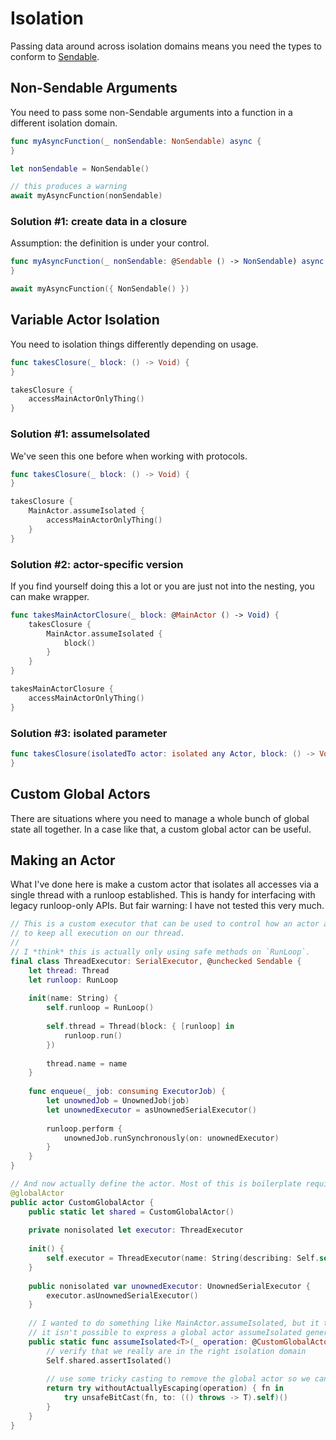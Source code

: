 # Isolation

Passing data around across isolation domains means you need the types to conform to [Sendable](https://developer.apple.com/documentation/swift/sendable).

## Non-Sendable Arguments

You need to pass some non-Sendable arguments into a function in a different isolation domain.

```swift
func myAsyncFunction(_ nonSendable: NonSendable) async {
}

let nonSendable = NonSendable()

// this produces a warning
await myAsyncFunction(nonSendable)
```

### Solution #1: create data in a closure

Assumption: the definition is under your control.

```swift
func myAsyncFunction(_ nonSendable: @Sendable () -> NonSendable) async {
}

await myAsyncFunction({ NonSendable() })
```

## Variable Actor Isolation

You need to isolation things differently depending on usage.

```swift
func takesClosure(_ block: () -> Void) {
}

takesClosure {
    accessMainActorOnlyThing()
}
```

### Solution #1: assumeIsolated

We've seen this one before when working with protocols.

```swift
func takesClosure(_ block: () -> Void) {
}

takesClosure {
    MainActor.assumeIsolated {
        accessMainActorOnlyThing()
    }
}
```

### Solution #2: actor-specific version

If you find yourself doing this a lot or you are just not into the nesting, you can make wrapper.

```swift
func takesMainActorClosure(_ block: @MainActor () -> Void) {
    takesClosure {
        MainActor.assumeIsolated {
            block()
        }
    }
}

takesMainActorClosure {
    accessMainActorOnlyThing()
}
```

### Solution #3: isolated parameter

```swift
func takesClosure(isolatedTo actor: isolated any Actor, block: () -> Void) {
}
```

## Custom Global Actors

There are situations where you need to manage a whole bunch of global state all together. In a case like that, a custom global actor can be useful.

## Making an Actor

What I've done here is make a custom actor that isolates all accesses via a single thread with a runloop established. This is handy for interfacing with legacy runloop-only APIs. But fair warning: I have not tested this very much.

```swift
// This is a custom executor that can be used to control how an actor actually executes work. We need that
// to keep all execution on our thread.
//
// I *think* this is actually only using safe methods on `RunLoop`.
final class ThreadExecutor: SerialExecutor, @unchecked Sendable {
    let thread: Thread
    let runloop: RunLoop
    
    init(name: String) {
        self.runloop = RunLoop()
        
        self.thread = Thread(block: { [runloop] in
            runloop.run()
        })
        
        thread.name = name
    }
    
    func enqueue(_ job: consuming ExecutorJob) {
        let unownedJob = UnownedJob(job)
        let unownedExecutor = asUnownedSerialExecutor()
        
        runloop.perform {
            unownedJob.runSynchronously(on: unownedExecutor)
        }
    }
}

// And now actually define the actor. Most of this is boilerplate required to use a custom executor.
@globalActor
public actor CustomGlobalActor {
    public static let shared = CustomGlobalActor()
    
    private nonisolated let executor: ThreadExecutor
    
    init() {
        self.executor = ThreadExecutor(name: String(describing: Self.self))
    }
    
    public nonisolated var unownedExecutor: UnownedSerialExecutor {
        executor.asUnownedSerialExecutor()
    }
    
    // I wanted to do something like MainActor.assumeIsolated, but it turns out every global actor has to implement that manually. This is because
    // it isn't possible to express a global actor assumeIsolated generically. So I just copied the sigature from MainActor.
    public static func assumeIsolated<T>(_ operation: @CustomGlobalActor () throws -> T, file: StaticString = #fileID, line: UInt = #line) rethrows -> T {
        // verify that we really are in the right isolation domain
        Self.shared.assertIsolated()
        
        // use some tricky casting to remove the global actor so we can execute the clsoure
        return try withoutActuallyEscaping(operation) { fn in
            try unsafeBitCast(fn, to: (() throws -> T).self)()
        }
    }
}
```
